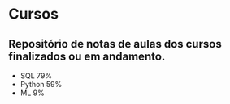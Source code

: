 # Cursos
## Repositório de notas de aulas dos cursos finalizados ou em andamento.

- SQL 79%
- Python 59%
- ML 9%

